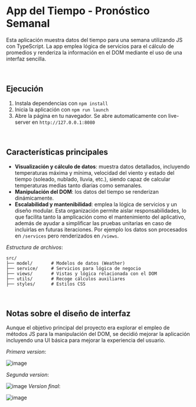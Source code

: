 # App del Tiempo - Pronóstico Semanal

Esta aplicación muestra datos del tiempo para una semana utilizando JS con TypeScript. La app emplea lógica de servicios para el cálculo de promedios y renderiza la información en el DOM mediante el uso de una interfaz sencilla.

&nbsp;

## Ejecución

1. Instala dependencias con `npm install`
2. Inicia la aplicación con `npm run launch`
3. Abre la página en tu navegador. Se abre automaticamente con live-server en `http://127.0.0.1:8080`

&nbsp;

## Características principales

- **Visualización y cálculo de datos**: muestra datos detallados, incluyendo temperaturas máxima y mínima, velocidad del viento y estado del tiempo (soleado, nublado, lluvia, etc.), siendo capaz de calcular temperaturas medias tanto diarias como semanales.
- **Manipulación del DOM**: los datos del tiempo se renderizan dinámicamente.
- **Escalabilidad y mantenibilidad**: emplea la lógica de servicios y un diseño modular. Esta organización permite aislar responsabilidades, lo que facilita tanto la amplicación como el mantenimiento del aplicativo, además de ayudar a simplificar las pruebas unitarias en caso de incluirlas en futuras iteraciones. Por ejemplo los datos son procesados en `/services` pero renderizados en  `/views`.

*Estructura de archivos*:

```
src/
├── model/       # Modelos de datos (Weather)
├── service/     # Servicios para lógica de negocio
├── views/       # Vistas y lógica relacionada con el DOM
├── utils/       # Recoge cálculos auxiliares
├── styles/      # Estilos CSS
```
&nbsp;

## Notas sobre el diseño de interfaz

Aunque el objetivo principal del proyecto era explorar el empleo de métodos JS para la manipulación del DOM, se decidió mejorar la aplicación incluyendo una UI básica para mejorar la experiencia del usuario.

*Primera version*:

![image](https://github.com/user-attachments/assets/45ce8664-0150-4c81-9135-97c93088fce2)

*Segunda version*:

![image](https://github.com/user-attachments/assets/71f2ad14-5073-4ed1-ba38-da684816dcc0)
*Version final*:

![image](https://github.com/user-attachments/assets/02711aee-439b-4b83-873a-1a6fb1fcdf02)

